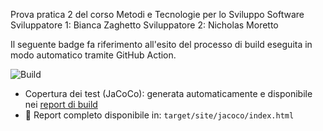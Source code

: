 Prova pratica 2 del corso Metodi e Tecnologie per lo Sviluppo Software
Sviluppatore 1: Bianca Zaghetto
Sviluppatore 2: Nicholas Moretto

Il seguente badge fa riferimento all'esito del processo di build eseguita in modo automatico tramite GitHub Action.

![Build](https://github.com/Nevia23/prova_pratica_2/actions/workflows/build.yml/badge.svg)

- Copertura dei test (JaCoCo): generata automaticamente e disponibile nei [report di build](https://github.com/Nevia23/prova_pratica_2/actions)
- 📁 Report completo disponibile in: `target/site/jacoco/index.html`
